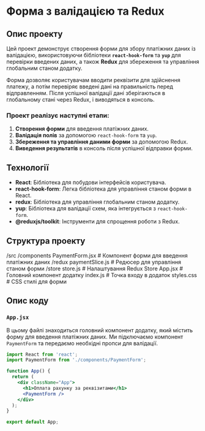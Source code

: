 # Форма з валідацією та Redux

## Опис проекту

Цей проект демонструє створення форми для збору платіжних даних із валідацією, використовуючи бібліотеки **`react-hook-form`** та **`yup`** для перевірки введених даних, а також **Redux** для збереження та управління глобальним станом додатку.

Форма дозволяє користувачам вводити реквізити для здійснення платежу, а потім перевіряє введені дані на правильність перед відправленням. Після успішної валідації дані зберігаються в глобальному стані через Redux, і виводяться в консоль.

### Проект реалізує наступні етапи:
1. **Створення форми** для введення платіжних даних.
2. **Валідація полів** за допомогою `react-hook-form` та `yup`.
3. **Збереження та управління даними форми** за допомогою Redux.
4. **Виведення результатів** в консоль після успішної відправки форми.

## Технології

- **React**: Бібліотека для побудови інтерфейсів користувача.
- **react-hook-form**: Легка бібліотека для управління станом форми в React.
- **redux**: Бібліотека для управління глобальним станом додатку.
- **yup**: Бібліотека для валідації схем, яка інтегрується з `react-hook-form`.
- **@reduxjs/toolkit**: Інструменти для спрощення роботи з Redux.

## Структура проекту
/src /components PaymentForm.jsx # Компонент форми для введення платіжних даних /redux paymentSlice.js # Редюсер для управління станом форми /store store.js # Налаштування Redux Store App.jsx # Головний компонент додатку index.js # Точка входу в додаток styles.css # CSS стилі для форми

## Опис коду

### `App.jsx`

В цьому файлі знаходиться головний компонент додатку, який містить форму для введення платіжних даних. Ми підключаємо компонент `PaymentForm` та передаємо необхідні пропси для валідації.

```jsx
import React from 'react';
import PaymentForm from './components/PaymentForm';

function App() {
  return (
    <div className="App">
      <h1>Оплата рахунку за реквізитами</h1>
      <PaymentForm />
    </div>
  );
}

export default App;



